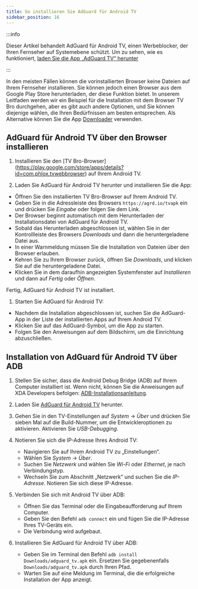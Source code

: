```yaml
---
title: So installieren Sie AdGuard für Android TV
sidebar_position: 16
---
```


:::info

Dieser Artikel behandelt AdGuard für Android TV, einen Werbeblocker, der Ihren Fernseher auf Systemebene schützt. Um zu sehen, wie es funktioniert, [laden Sie die App „AdGuard TV“ herunter](https://agrd.io/tvapk)

:::

In den meisten Fällen können die vorinstallierten Browser keine Dateien auf Ihrem Fernseher installieren. Sie können jedoch einen Browser aus dem Google Play Store herunterladen, der diese Funktion bietet. In unserem Leitfaden werden wir ein Beispiel für die Installation mit dem Browser TV Bro durchgehen, aber es gibt auch andere Optionen, und Sie können diejenige wählen, die Ihren Bedürfnissen am besten entsprechen. Als Alternative können Sie die App [Downloader](https://play.google.com/store/apps/details?id=com.esaba.downloader) verwenden.

## AdGuard für Android TV über den Browser installieren

1. Installieren Sie den [TV Bro-Browser] (https://play.google.com/store/apps/details?id=com.phlox.tvwebbrowser) auf Ihrem Android TV.

2. Laden Sie AdGuard für Android TV herunter und installieren Sie die App:

- Öffnen Sie den installierten TV Bro-Browser auf Ihrem Android TV.
- Geben Sie in die Adressleiste des Browsers `https://agrd.io/tvapk` ein und drücken Sie _Eingabe_ oder folgen Sie dem Link.
- Der Browser beginnt automatisch mit dem Herunterladen der Installationsdatei von AdGuard für Android TV.
- Sobald das Herunterladen abgeschlossen ist, wählen Sie in der Kontrollleiste des Browsers _Downloads_ und dann die heruntergeladene Datei aus.
- In einer Warnmeldung müssen Sie die Installation von Dateien über den Browser erlauben.
- Kehren Sie zu Ihrem Browser zurück, öffnen Sie _Downloads_, und klicken Sie auf die heruntergeladene Datei.
- Klicken Sie in dem daraufhin angezeigten Systemfenster auf _Installieren_ und dann auf _Fertig_ oder _Öffnen_.

Fertig, AdGuard für Android TV ist installiert.

1. Starten Sie AdGuard für Android TV:

- Nachdem die Installation abgeschlossen ist, suchen Sie die AdGuard-App in der Liste der installierten Apps auf Ihrem Android TV.
- Klicken Sie auf das AdGuard-Symbol, um die App zu starten.
- Folgen Sie den Anweisungen auf dem Bildschirm, um die Einrichtung abzuschließen.

## Installation von AdGuard für Android TV über ADB

1. Stellen Sie sicher, dass die Android Debug Bridge (ADB) auf Ihrem Computer installiert ist. Wenn nicht, können Sie die Anweisungen auf XDA Developers befolgen: [ADB-Installationsanleitung](https://www.xda-developers.com/install-adb-windows-macos-linux).

2. Laden Sie [AdGuard für Android TV](https://agrd.io/tvapk) herunter.

3. Gehen Sie in den TV-Einstellungen auf _System_ → _Über_ und drücken Sie sieben Mal auf die Build-Nummer, um die Entwickleroptionen zu aktivieren. Aktivieren Sie _USB-Debugging_.

4. Notieren Sie sich die IP-Adresse Ihres Android TV:

    - Navigieren Sie auf Ihrem Android TV zu „Einstellungen“.
    - Wählen Sie _System_ → _Über_.
    - Suchen Sie _Netzwerk_ und wählen Sie _Wi-Fi_ oder _Ethernet_, je nach Verbindungstyp.
    - Wechseln Sie zum Abschnitt „Netzwerk“ und suchen Sie die _IP-Adresse_. Notieren Sie sich diese IP-Adresse.

5. Verbinden Sie sich mit Android TV über ADB:

    - Öffnen Sie das Terminal oder die Eingabeaufforderung auf Ihrem Computer.
    - Geben Sie den Befehl `adb connect` ein und fügen Sie die IP-Adresse Ihres TV-Geräts ein.
    - Die Verbindung wird aufgebaut.

6. Installieren Sie AdGuard für Android TV über ADB:

    - Geben Sie im Terminal den Befehl `adb install Downloads/adguard_tv.apk` ein. Ersetzen Sie gegebenenfalls `Downloads/adguard_tv.apk` durch Ihren Pfad.
    - Warten Sie auf eine Meldung im Terminal, die die erfolgreiche Installation der App anzeigt.
